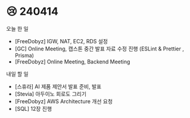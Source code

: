 # 😢 240414

오늘 한 일

* \[FreeDobyz] IGW, NAT, EC2, RDS 설정
* \[GC] Online Meeting, 캡스톤 중간 발표 자료 수정 진행 (ESLint & Prettier , Prisma)
* \[FreeDobyz] Online Meeting, Backend Meeting

내일 할 일

* \[스휴라] AI 제품 제안서 발표 준비, 발표
* \[Stevia] 아두이노 회로도 그리기
* \[FreeDobyz] AWS Architecture 개선 요청
* \[SQL] 12장 진행
